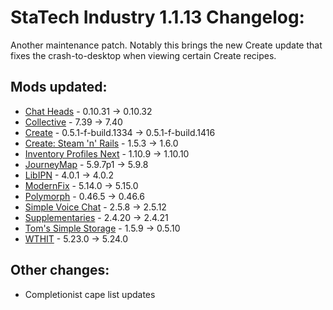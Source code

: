 # StaTech Industry 1.1.13 Changelog:
Another maintenance patch. Notably this brings the new Create update that fixes the crash-to-desktop when viewing certain Create recipes.

## Mods updated:
- [Chat Heads](https://www.curseforge.com/minecraft/mc-mods/chat-heads) - 0.10.31 -> 0.10.32
- [Collective](https://www.curseforge.com/minecraft/mc-mods/collective) - 7.39 -> 7.40
- [Create](https://www.curseforge.com/minecraft/mc-mods/create-fabric) - 0.5.1-f-build.1334 -> 0.5.1-f-build.1416
- [Create: Steam 'n' Rails](https://www.curseforge.com/minecraft/mc-mods/create-steam-n-rails) - 1.5.3 -> 1.6.0
- [Inventory Profiles Next](https://www.curseforge.com/minecraft/mc-mods/inventory-profiles-next) - 1.10.9 -> 1.10.10
- [JourneyMap](https://www.curseforge.com/minecraft/mc-mods/journeymap) - 5.9.7p1 -> 5.9.8
- [LibIPN](https://www.curseforge.com/minecraft/mc-mods/libipn) - 4.0.1 -> 4.0.2
- [ModernFix](https://www.curseforge.com/minecraft/mc-mods/modernfix) - 5.14.0 -> 5.15.0
- [Polymorph](https://www.curseforge.com/minecraft/mc-mods/polymorph) - 0.46.5 -> 0.46.6
- [Simple Voice Chat](https://www.curseforge.com/minecraft/mc-mods/simple-voice-chat) - 2.5.8 -> 2.5.12
- [Supplementaries](https://www.curseforge.com/minecraft/mc-mods/supplementaries) - 2.4.20 -> 2.4.21
- [Tom's Simple Storage](https://www.curseforge.com/minecraft/mc-mods/toms-storage-fabric) - 1.5.9 -> 0.5.10
- [WTHIT](https://www.curseforge.com/minecraft/mc-mods/wthit) - 5.23.0 -> 5.24.0

## Other changes:
- Completionist cape list updates